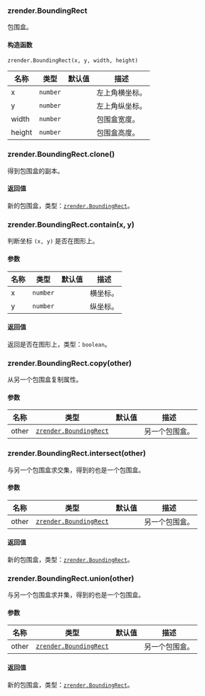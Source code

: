 ---
---

### zrender.BoundingRect

包围盒。

#### 构造函数

`zrender.BoundingRect(x, y, width, height)`

|名称|类型|默认值|描述|
|---|---|---|---|
|x|`number`||左上角横坐标。|
|y|`number`||左上角纵坐标。|
|width|`number`||包围盒宽度。|
|height|`number`||包围盒高度。|



### zrender.BoundingRect.clone()

得到包围盒的副本。

#### 返回值

新的包围盒，类型：[`zrender.BoundingRect`](#zrenderboundingrect)。



### zrender.BoundingRect.contain(x, y)

判断坐标 `(x, y)` 是否在图形上。

#### 参数

|名称|类型|默认值|描述|
|---|---|---|---|
|x|`number`||横坐标。|
|y|`number`||纵坐标。|

#### 返回值

返回是否在图形上，类型：`boolean`。



### zrender.BoundingRect.copy(other)

从另一个包围盒复制属性。

#### 参数

|名称|类型|默认值|描述|
|---|---|---|---|
|other|[`zrender.BoundingRect`](#zrenderboundingrect)||另一个包围盒。|



### zrender.BoundingRect.intersect(other)

与另一个包围盒求交集，得到的也是一个包围盒。

#### 参数

|名称|类型|默认值|描述|
|---|---|---|---|
|other|[`zrender.BoundingRect`](#zrenderboundingrect)||另一个包围盒。|

#### 返回值

新的包围盒，类型：[`zrender.BoundingRect`](#zrenderboundingrect)。



### zrender.BoundingRect.union(other)

与另一个包围盒求并集，得到的也是一个包围盒。

#### 参数

|名称|类型|默认值|描述|
|---|---|---|---|
|other|[`zrender.BoundingRect`](#zrenderboundingrect)||另一个包围盒。|

#### 返回值

新的包围盒，类型：[`zrender.BoundingRect`](#zrenderboundingrect)。
